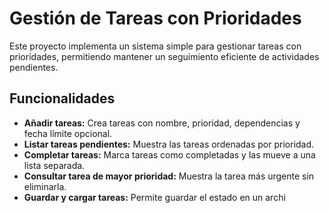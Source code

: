 # Gestión de Tareas con Prioridades

Este proyecto implementa un sistema simple para gestionar tareas con prioridades, permitiendo mantener un seguimiento eficiente de actividades pendientes.

## Funcionalidades

- **Añadir tareas:** Crea tareas con nombre, prioridad, dependencias y fecha límite opcional.
- **Listar tareas pendientes:** Muestra las tareas ordenadas por prioridad.
- **Completar tareas:** Marca tareas como completadas y las mueve a una lista separada.
- **Consultar tarea de mayor prioridad:** Muestra la tarea más urgente sin eliminarla.
- **Guardar y cargar tareas:** Permite guardar el estado en un archi

